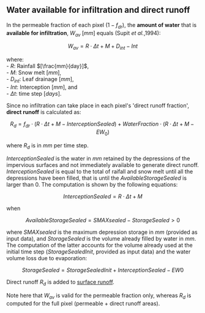 ## Water available for infiltration and direct runoff

In the permeable fraction of each pixel $(1- f_{dr})$, the **amount of water** that is **available for infiltration**, $W_{av}$ $[mm]$ equals (Supit *et al.*,1994):

$$
W_{av} = R \cdot \Delta t + M + D_{int} - Int
$$

where:
<br> - $R$: 		Rainfall $[\frac{mm}{day}]$,
<br> - $M$: 	Snow melt $[mm]$,
<br> - $D_{int}$: 	Leaf drainage $[mm]$,
<br> - $Int$: 	Interception $[mm]$, and
<br> - $\Delta t$: 	time step $[days]$.

Since no infiltration can take place in each pixel's 'direct runoff fraction', **direct runoff** is calculated as:

$$
R_d = f_{dr} \cdot (R \cdot \Delta t + M - InterceptionSealed) + WaterFraction \cdot (R \cdot \Delta t + M - EW_0)
$$

where $R_d$ is in $mm$ per time step. 

$InterceptionSealed$ is the water in $mm$ retained by the depressions of the impervious surfaces and not immediately available to generate direct runoff. $InterceptionSealed$ is equal to the total of raifall and snow melt until all the depressions have been filled, that is until the $AvailableStorageSealed$ is larger than 0. The computation is shown by the following equations:

$$
InterceptionSealed = R \cdot \Delta t + M
$$ 

when 

$$
AvailableStorageSealed= SMAXsealed - StorageSealed > 0
$$

where $SMAXsealed$ is the maximum depression storage in $mm$ (provided as input data), and $StorageSealed$ is the volume already filled by water in $mm$. The computation of the latter accounts for the volume already used at the initial time step ($StorageSealedInit$, provided as input data) and the water volume loss due to evaporation:

$$
StorageSealed = StorageSealedInit + InterceptionSealed - EW0
$$

Direct runoff $R_d$ is added to [surface runoff](https://ec-jrc.github.io/lisflood-model/2_14_stdLISFLOOD_surface-runnoff-routing/).  

Note here that $W_{av}$ is valid for the permeable fraction only, whereas $R_d$ is computed for the full pixel (permeable + direct runoff areas).

